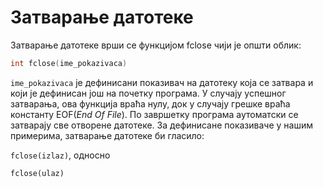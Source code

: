 # Затварање датотеке

Затварање датотеке врши се функцијом fclose чији је општи облик: 

```c
int fclose(ime_pokazivaca)
```

`ime_pokazivaca` je дефинисани показивач на датотеку која се затвара и који је дефинисан још на почетку програма. 
У случају успешног затварања, ова функција враћа нулу, док у случају грешке враћа константу EOF(*End Of File*). 
По завршетку програма аутоматски се затварају све отворене датотеке. 
За дефинисане показиваче у нашим примерима, затварање датотеке би гласило:

`fclose(izlaz)`, односно

`fclose(ulaz)`

